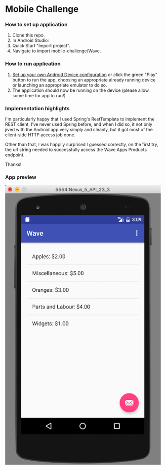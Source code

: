 # Mobile Challenge

### How to set up application
1. Clone this repo.
2. In Android Studio:
  1. Quick Start "Import project".
  2. Navigate to import mobile-challenge/Wave.
  
### How to run application
1. [Set up your own Android Device configuration](http://developer.android.com/tools/building/building-studio.html) or click the green "Play" button to run the app, choosing an appropriate already running device or launching an appropriate emulator to do so.
2. The application should now be running on the device (please allow some time for app to run!)

### Implementation highlights
I'm particularly happy that I used Spring's RestTemplate to implement the REST client. I've never used Spring before, and when I did so, it not only jived with the Android app very simply and cleanly, but it got most of the client-side HTTP access job done.

Other than that, I was happily surprised I guessed correctly, on the first try, the url string needed to successfully access the Wave Apps Products endpoint.

Thanks!

### App preview

![Screenshot of app](https://github.com/parker-mar/mobile-challenge/blob/master/Wave/Preview.png)
